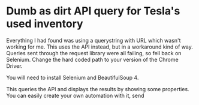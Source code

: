 # Dumb as dirt API query for Tesla's used inventory

Everything I had found was using a querystring with URL which wasn't working for me. 
This uses the API instead, but in a workaround kind of way. Queries sent through the request library were all failing, so fell back on Selenium. 
Change the hard coded path to your version of the Chrome Driver. 

You will need to install Selenium and BeautifulSoup 4. 

This queries the API and displays the results by showing some properties. You can easily create your own automation with it, send 
